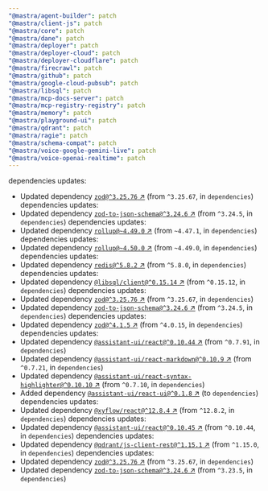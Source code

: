 ```yaml
---
"@mastra/agent-builder": patch
"@mastra/client-js": patch
"@mastra/core": patch
"@mastra/dane": patch
"@mastra/deployer": patch
"@mastra/deployer-cloud": patch
"@mastra/deployer-cloudflare": patch
"@mastra/firecrawl": patch
"@mastra/github": patch
"@mastra/google-cloud-pubsub": patch
"@mastra/libsql": patch
"@mastra/mcp-docs-server": patch
"@mastra/mcp-registry-registry": patch
"@mastra/memory": patch
"@mastra/playground-ui": patch
"@mastra/qdrant": patch
"@mastra/ragie": patch
"@mastra/schema-compat": patch
"@mastra/voice-google-gemini-live": patch
"@mastra/voice-openai-realtime": patch
---
```

dependencies updates:
  - Updated dependency [`zod@^3.25.76` ↗︎](https://www.npmjs.com/package/zod/v/3.25.76) (from `^3.25.67`, in `dependencies`)
dependencies updates:
  - Updated dependency [`zod-to-json-schema@^3.24.6` ↗︎](https://www.npmjs.com/package/zod-to-json-schema/v/3.24.6) (from `^3.24.5`, in `dependencies`)
dependencies updates:
  - Updated dependency [`rollup@~4.49.0` ↗︎](https://www.npmjs.com/package/rollup/v/4.49.0) (from `~4.47.1`, in `dependencies`)
dependencies updates:
  - Updated dependency [`rollup@~4.50.0` ↗︎](https://www.npmjs.com/package/rollup/v/4.50.0) (from `~4.49.0`, in `dependencies`)
dependencies updates:
  - Updated dependency [`redis@^5.8.2` ↗︎](https://www.npmjs.com/package/redis/v/5.8.2) (from `^5.8.0`, in `dependencies`)
dependencies updates:
  - Updated dependency [`@libsql/client@^0.15.14` ↗︎](https://www.npmjs.com/package/@libsql/client/v/0.15.14) (from `^0.15.12`, in `dependencies`)
dependencies updates:
  - Updated dependency [`zod@^3.25.76` ↗︎](https://www.npmjs.com/package/zod/v/3.25.76) (from `^3.25.67`, in `dependencies`)
  - Updated dependency [`zod-to-json-schema@^3.24.6` ↗︎](https://www.npmjs.com/package/zod-to-json-schema/v/3.24.6) (from `^3.24.5`, in `dependencies`)
dependencies updates:
  - Updated dependency [`zod@^4.1.5` ↗︎](https://www.npmjs.com/package/zod/v/4.1.5) (from `^4.0.15`, in `dependencies`)
dependencies updates:
  - Updated dependency [`@assistant-ui/react@^0.10.44` ↗︎](https://www.npmjs.com/package/@assistant-ui/react/v/0.10.44) (from `^0.7.91`, in `dependencies`)
  - Updated dependency [`@assistant-ui/react-markdown@^0.10.9` ↗︎](https://www.npmjs.com/package/@assistant-ui/react-markdown/v/0.10.9) (from `^0.7.21`, in `dependencies`)
  - Updated dependency [`@assistant-ui/react-syntax-highlighter@^0.10.10` ↗︎](https://www.npmjs.com/package/@assistant-ui/react-syntax-highlighter/v/0.10.10) (from `^0.7.10`, in `dependencies`)
  - Added dependency [`@assistant-ui/react-ui@^0.1.8` ↗︎](https://www.npmjs.com/package/@assistant-ui/react-ui/v/0.1.8) (to `dependencies`)
dependencies updates:
  - Updated dependency [`@xyflow/react@^12.8.4` ↗︎](https://www.npmjs.com/package/@xyflow/react/v/12.8.4) (from `^12.8.2`, in `dependencies`)
dependencies updates:
  - Updated dependency [`@assistant-ui/react@^0.10.45` ↗︎](https://www.npmjs.com/package/@assistant-ui/react/v/0.10.45) (from `^0.10.44`, in `dependencies`)
dependencies updates:
  - Updated dependency [`@qdrant/js-client-rest@^1.15.1` ↗︎](https://www.npmjs.com/package/@qdrant/js-client-rest/v/1.15.1) (from `^1.15.0`, in `dependencies`)
dependencies updates:
  - Updated dependency [`zod@^3.25.76` ↗︎](https://www.npmjs.com/package/zod/v/3.25.76) (from `^3.25.67`, in `dependencies`)
  - Updated dependency [`zod-to-json-schema@^3.24.6` ↗︎](https://www.npmjs.com/package/zod-to-json-schema/v/3.24.6) (from `^3.23.5`, in `dependencies`)
